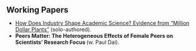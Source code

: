 <h1 id="paper"></h1>

<h2 style="margin: 30px 0px 10px;">Working Papers</h2>

<ul>

<li><span style="color:#e74d3c"><a href="https://www.dropbox.com/scl/fi/yqsnl56ym49sfki9wwfep/MDP_Xia_NBER.pdf?rlkey=iu6bowwce5a8lrt62wjb002kg&st=sjzba2sv&dl=0">How Does Industry Shape Academic Science? Evidence from “Million Dollar Plants”</a></span> (solo-authored).</li>
<li><strong>Peers Matter: The Heterogeneous Effects of Female Peers on Scientists’ Research Focus </strong> (w. Paul Dai).</li>

</ul>
